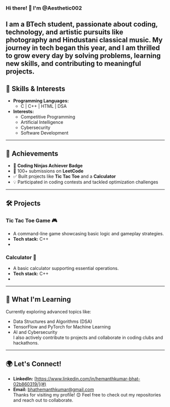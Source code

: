### Hi there! 👋 I'm  @Aesthetic002  
I am a **BTech student**, passionate about **coding**, **technology**, and **artistic pursuits** like photography and Hindustani classical music. My journey in tech began this year, and I am thrilled to grow every day by solving problems, learning new skills, and contributing to meaningful projects.
---
## 🚀 Skills & Interests  
- **Programming Languages:**  
  - C | C++ | HTML | DSA  
- **Interests:**  
  - Competitive Programming  
  - Artificial Intelligence  
  - Cybersecurity  
  - Software Development  
---
## 🌟 Achievements  
- 🏅 **Coding Ninjas Achiever Badge**  
- 🧮  100+ submissions on **LeetCode**  
- ✅ Built projects like **Tic Tac Toe** and a **Calculator**  
- 💡 Participated in coding contests and tackled optimization challenges  
---
## 🛠️ Projects  
### Tic Tac Toe Game 🎮  
- A command-line game showcasing basic logic and gameplay strategies.  
- **Tech stack:** C++  
-  
### Calculator 🧮  
- A basic calculator supporting essential operations.  
- **Tech stack:** C++  
-
---
## 🌱 What I'm Learning  
Currently exploring advanced topics like:  
- Data Structures and Algorithms (DSA)  
- TensorFlow and PyTorch for Machine Learning  
- AI and Cybersecurity  
I also actively contribute to projects and collaborate in coding clubs and hackathons.
---
## 🌍 Let's Connect!  
- **LinkedIn:** [https://www.linkedin.com/in/hemanthkumar-bhat-02b860319/](#)  
- **Email:** [bhathemanthkumar@gmail.com](#)  
Thanks for visiting my profile! 😊 Feel free to check out my repositories and reach out to collaborate.
